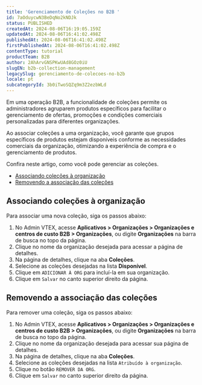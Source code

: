 ```yaml
---
title: 'Gerenciamento de Coleções no B2B '
id: 7aOduycwN3BeDqNo2kNDJk
status: PUBLISHED
createdAt: 2024-08-06T16:19:05.159Z
updatedAt: 2024-08-06T16:41:02.498Z
publishedAt: 2024-08-06T16:41:02.498Z
firstPublishedAt: 2024-08-06T16:41:02.498Z
contentType: tutorial
productTeam: B2B
author: 2AhArvGNSPKwUAd8GOz0iU
slugEN: b2b-collection-management
legacySlug: gerenciamento-de-colecoes-no-b2b
locale: pt
subcategoryId: 3b0iTwoSQZq9m3Z2ezbWLd
---
```


Em uma operação B2B, a funcionalidade de coleções permite os administradores agruparem produtos específicos para facilitar o gerenciamento de ofertas, promoções e condições comerciais personalizadas para diferentes organizações. 

Ao associar coleções a uma organização, você garante que grupos específicos de produtos estejam disponíveis conforme as necessidades comerciais da organização, otimizando a experiência de compra e o gerenciamento de produtos.

Confira neste artigo, como você pode gerenciar as coleções.

- [Associando coleções à organização](#associando-coleções-a-organização)
- [Removendo a associação das coleções](#removendo-a-associacao-das-colecoes)

## Associando coleções à organização
Para associar uma nova coleção, siga os passos abaixo:

1. No Admin VTEX, acesse **Aplicativos > Organizações > Organizações e centros de custo B2B > Organizações**, ou digite **Organizações** na barra de busca no topo da página.
2. Clique no nome da organização desejada para acessar a página de detalhes.
3. Na página de detalhes, clique na aba **Coleções**.
4. Selecione as coleções desejadas na lista **Disponível**.
5. Clique em `ADICIONAR À ORG` para incluí-la em sua organização.
6. Clique em `Salvar` no canto superior direito da página.

## Removendo a associação das coleções
Para remover uma coleção, siga os passos abaixo:

1. No Admin VTEX, acesse **Aplicativos > Organizações > Organizações e centros de custo B2B > Organizações**, ou digite **Organizações** na barra de busca no topo da página.
2. Clique no nome da organização desejada para acessar sua página de detalhes.
3. Na página de detalhes, clique na aba **Coleções**.
4. Selecione as coleções desejadas na lista `Atribuído à organização`.
5. Clique no botão `REMOVER DA ORG`.
6. Clique em `Salvar` no canto superior direito da página.

